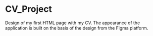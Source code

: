 # CV_Project

Design of my first HTML page with my CV. The appearance of the application is built on the basis of the design from the Figma platform. 
